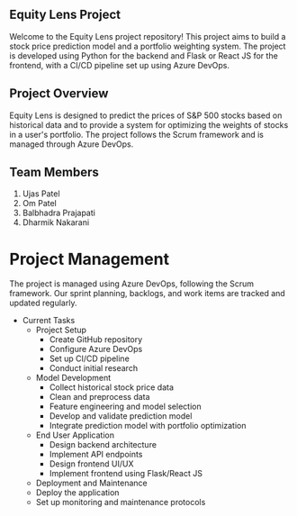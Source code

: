 ## Equity Lens Project
Welcome to the Equity Lens project repository! This project aims to build a stock price prediction model and a portfolio weighting system. The project is developed using Python for the backend and Flask or React JS for the frontend, with a CI/CD pipeline set up using Azure DevOps.

## Project Overview
Equity Lens is designed to predict the prices of S&P 500 stocks based on historical data and to provide a system for optimizing the weights of stocks in a user's portfolio. The project follows the Scrum framework and is managed through Azure DevOps.

## Team Members
1. Ujas Patel
2. Om Patel
3. Balbhadra Prajapati
4. Dharmik Nakarani

# Project Management
The project is managed using Azure DevOps, following the Scrum framework. Our sprint planning, backlogs, and work items are tracked and updated regularly.

- Current Tasks
  - Project Setup
    - Create GitHub repository
    - Configure Azure DevOps
    - Set up CI/CD pipeline
    - Conduct initial research
  - Model Development
     - Collect historical stock price data
     - Clean and preprocess data
     - Feature engineering and model selection
     - Develop and validate prediction model
     - Integrate prediction model with portfolio optimization
  - End User Application
    - Design backend architecture
    - Implement API endpoints
    - Design frontend UI/UX
    - Implement frontend using Flask/React JS
  - Deployment and Maintenance
   - Deploy the application
   - Set up monitoring and maintenance protocols
